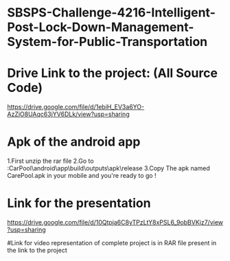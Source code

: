 # SBSPS-Challenge-4216-Intelligent-Post-Lock-Down-Management-System-for-Public-Transportation

# Drive Link to the project: (All Source Code)
https://drive.google.com/file/d/1ebiH_EV3a6YO-AzZjO8UAqc63jYV6DLk/view?usp=sharing

# Apk of the android app
1.First unzip the rar file
2.Go to :CarPool\android\app\build\outputs\apk\release
3.Copy The apk named CarePool.apk in your mobile and you're ready to go !


# Link for the presentation
https://drive.google.com/file/d/10Qtpja6C8yTPzLtY8xPSL6_9obBVKjz7/view?usp=sharing

#Link for video representation of complete project is in RAR file present in the link to the project


